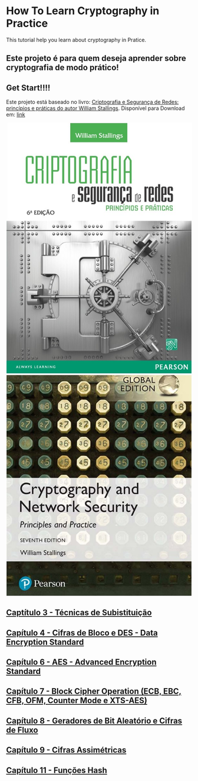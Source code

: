 # How To Learn Cryptography in Practice


This tutorial help you learn about cryptography in Pratice.

## Este projeto é para quem deseja aprender sobre cryptografia de modo prático!

## Get Start!!!!

Este projeto está baseado no livro: [Criptografia e Segurança de Redes: princípios e práticas do autor  William Stallings](https://www.amazon.com.br/gp/product/B0167CVE0E/ref=dbs_a_def_rwt_hsch_vapi_tkin_p1_i1). Disponível para Download em: [link](https://www.cs.vsb.cz/ochodkova/courses/kpb/cryptography-and-network-security_-principles-and-practice-7th-global-edition.pdf)

![image](./imgs/livro-capa1.jpg) ![image](./imgs/livro-capa2.jpg)

## [Captítulo 3 - Técnicas de Subistituição](./Cap_3/)

## [Capítulo 4 - Cifras de Bloco e DES - Data Encryption Standard](./Cap_4/)

## [Capítulo 6 - AES - Advanced Encryption Standard](./Cap_6/)

## [Capítulo 7 - Block Cipher Operation (ECB, EBC, CFB, OFM, Counter Mode e XTS-AES)](./Cap_7/)

## [Capítulo 8 - Geradores de Bit Aleatório e Cifras de Fluxo](./Cap_8/)

## [Capítulo 9 - Cifras Assimétricas](./Cap_9/)

## [Capítulo 11 - Funções Hash](./Cap_11/)
